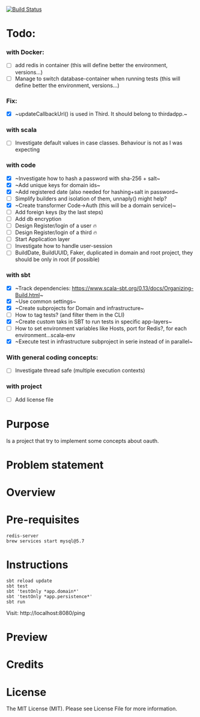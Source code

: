 
[![Build Status](https://travis-ci.org/tatitati/HTTP_AKKA_project.svg?branch=master)](https://travis-ci.org/tatitati/HTTP_AKKA_project)


# Todo:

### with Docker:
- [ ] add redis in container (this will define better the environment, versions...)
- [ ] Manage to switch database-container when running tests (this will define better the environment, versions...)

### Fix: 
- [x] ~updateCallbackUrl() is used in Third. It should belong to thirdadpp.~

### with scala
- [ ] Investigate default values in case classes. Behaviour is not as I was expecting

### with code
- [x] ~Investigate how to hash a password with sha-256 + salt~
- [x] ~Add unique keys for domain ids~
- [x] ~Add registered date (also needed for hashing+salt in password~
- [ ] Simplify builders and isolation of them, unnaply() might help?
- [x] ~Create transformer Code->Auth (this will be a domain service)~
- [ ] Add foreign keys (by the last steps)
- [ ] Add db encryption
- [ ] Design Register/login of a user :fire:
- [ ] Design Register/login of a third :fire:
- [ ] Start Application layer
- [ ] Investigate how to handle user-session
- [ ] BuildDate, BuildUUID, Faker, duplicated in domain and root project, they should be only in root (if possible)

### with sbt
- [x] ~Track dependencies: https://www.scala-sbt.org/0.13/docs/Organizing-Build.html~
- [x] ~Use common settings~
- [x] ~Create subprojects for Domain and infrastructure~
- [ ] How to tag tests? (and filter them in the CLI)
- [x] ~Create custom taks in SBT to run tests in specific app-layers~
- [ ] How to set environment variables like Hosts, port for Redis?, for each environment...scala-env
- [x] ~Execute test in infrastructure subproject in serie instead of in parallel~

### With general coding concepts:
- [ ] Investigate thread safe (multiple execution contexts)

### with project
- [ ] Add license file




# Purpose

Is a project that try to implement some concepts about oauth.

# Problem statement


# Overview


# Pre-requisites

```
redis-server
brew services start mysql@5.7
```

# Instructions

```
sbt reload update
sbt test
sbt 'testOnly *app.domain*'
sbt 'testOnly *app.persistence*'
sbt run
```

Visit: http://localhost:8080/ping

# Preview


# Credits

# License

The MIT License (MIT). Please see License File for more information.
 



